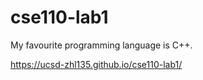 # cse110-lab1

My favourite programming language is C++.

https://ucsd-zhl135.github.io/cse110-lab1/